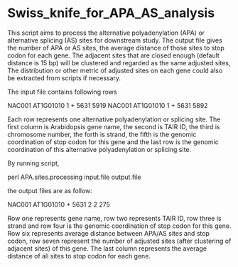 # Swiss_knife_for_APA_AS_analysis
This script aims to process the alternative polyadenylation (APA) or alternative splicing (AS) sites for downstream study. 
The output file gives the number of APA or AS sites, the average distance of those sites to stop codon for each gene.
The adjacent sites that are closed enough (default distance is 15 bp) will be clustered and regarded as the same adjusted sites,
The distribution or other metric of adjusted sites on each gene could also be extracted from scripts if necessary.

The input file contains following rows 

NAC001	AT1G01010	1	+	5631	5919
NAC001	AT1G01010	1	+	5631	5892

Each row represents one alternative polyadenylation or splicing site. The first column is Arabidopsis gene name, the second is TAIR ID, the third 
is chromosome number, the forth is strand, the fifth is the genomic coordination of  stop codon for this gene and the last row is the genomic coordination 
of this alternative polyadenylation or splicing site.

By running script, 

perl APA.sites.processing input.file output.file

the output files are as follow:

NAC001	AT1G01010	+	5631	2	2	275

Row one represents gene name, row two represents TAIR ID, row three is strand and row four is the genomic coordination of  stop codon for this gene. Row six represents average distance 
between APA/AS sites and stop codon, row seven represent the number of adjusted sites (after clustering of adjacent sites) of this gene. The last column represents the average distance of all 
sites to stop codon for each gene.
 

